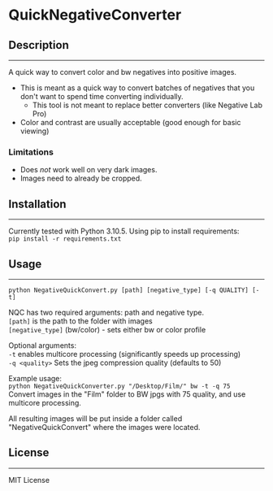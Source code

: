 # QuickNegativeConverter

## Description
---
A quick way to convert color and bw negatives into positive images.

- This is meant as a quick way to convert batches of negatives that you don't want to spend time converting individually.
	- This tool is not meant to replace better converters (like Negative Lab Pro)
- Color and contrast are usually acceptable (good enough for basic viewing)
### Limitations
- Does *not* work well on very dark images.
- Images need to already be cropped.


## Installation
---
Currently tested with Python 3.10.5.
Using pip to install requirements: <br>
```pip install -r requirements.txt```

## Usage
---
``` python NegativeQuickConvert.py [path] [negative_type] [-q QUALITY] [-t] ``` <br>

NQC has two required arguments: path and negative type. <br>
```[path]``` is the path to the folder with images <br>
```[negative_type]``` (bw/color) - sets either bw or color profile <br>

Optional arguments: <br>
```-t``` enables multicore processing (significantly speeds up processing)<br>
```-q <quality>``` Sets the jpeg compression quality (defaults to 50) <br>


Example usage:<br>
```python NegativeQuickConverter.py "/Desktop/Film/" bw -t -q 75 ```<br>
Convert images in the "Film" folder to BW jpgs with 75 quality, and use multicore processing.

All resulting images will be put inside a folder called "NegativeQuickConvert" where the images were located.

## License
---
MIT License
